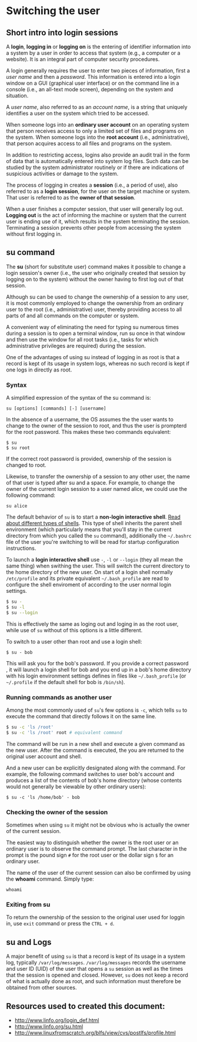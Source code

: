 # Switching the user

## Short intro into login sessions

A **login**, **logging in** or **logging on** is the entering of identifier information into a system by a user in order to access that system (e.g., a computer or a website). It is an integral part of computer security procedures.

A login generally requires the user to enter two pieces of information, first a _user name_ and then a _password_. This information is entered into a login window on a GUI (graphical user interface) or on the command line in a console (i.e., an all-text mode screen), depending on the system and situation.

A _user name_, also referred to as an _account name_, is a string that uniquely identifies a user on the system which tried to be accessed.

When someone logs into an **ordinary user account** on an operating system that person receives access to only a limited set of files and programs on the system. When someone logs into the **root account** (i.e., administrative), that person acquires access to all files and programs on the system.

In addition to restricting access, logins also provide an audit trail in the form of data that is automatically entered into system log files. Such data can be studied by the system administrator routinely or if there are indications of suspicious activities or damage to the system.

The process of logging in creates a **session** (i.e., a period of use), also referred to as a **login session**, for the user on the target machine or system. That user is referred to as the **owner of that session**.

When a user finishes a computer session, that user will generally log out. **Logging out** is the act of informing the machine or system that the current user is ending use of it, which results in the system terminating the session. Terminating a session prevents other people from accessing the system without first logging in.

## su command

The **su** (short for substitute user) command makes it possible to change a login session's owner (i.e., the user who originally created that session by logging on to the system) without the owner having to first log out of that session.

Although su can be used to change the ownership of a session to any user, it is most commonly employed to change the ownership from an ordinary user to the root (i.e., administrative) user, thereby providing access to all parts of and all commands on the computer or system. 

A convenient way of eliminating the need for typing su numerous times during a session is to open a terminal window, run su once in that window and then use the window for all root tasks (i.e., tasks for which administrative privileges are required) during the session.

One of the advantages of using su instead of logging in as root is that a record is kept of its usage in system logs, whereas no such record is kept if one logs in directly as root.

### Syntax

A simplified expression of the syntax of the su command is:

```
su [options] [commands] [-] [username]
```

In the absence of a username, the OS assumes the the user wants to change to the owner of the session to root, and thus the user is prompterd for the root password. This makes these two commands equivalent:

```
$ su
$ su root
```

If the correct root password is provided, ownership of the session is changed to root.

Likewise, to transfer the ownership of a session to any other user, the name of that user is typed after su and a space. For example, to change the owner of the current login session to a user named alice, we could use the following command:
```
su alice
```

The default behavior of `su` is to start a **non-login interactive shell**. [Read about different types of shells](./shells). This type of shell inherits the parent shell environment (which particularly means that you'll stay in the current directory from which you called the `su` command), additionally the `~/.bashrc` file of the user you're switching to will be read for startup configuration instructions. 

To launch a **login interactive shell** use `-`, `-l` or `--login` (they all mean the same thing) when swithing the user. This will switch the current directory to the home directory of the new user. On start of a login shell normally `/etc/profile` and its private equivalent `~/.bash_profile` are read to configure the shell enviroment of according to the user normal login settings.

```bash
$ su -
$ su -l
$ su --login
```

This is effectively the same as loging out and loging in as the root user, while use of `su` without of this options is a little different.

To switch to a user other than root and use a login shell:

```
$ su - bob
```

This will ask you for the bob's password. If you provide a correct password , it will launch a login shell for bob and you end up in a bob's home directory with his login environment settings defines in files like `~/.bash_profile` (or `~/.profile` if the default shell for bob is `/bin/sh`).

### Running commands as another user

Among the most commonly used of `su`'s few options is `-c`, which tells `su` to execute the command that directly follows it on the same line.

```bash
$ su -c 'ls /root'
$ su -c 'ls /root' root # equivalent command
```
The command will be run in a new shell and execute a given command as the new user. After the command is executed, the you are returned to the original user account and shell.

And a new user can be explicitly designated along with the command. For example, the following command switches to user bob's account and produces a list of the contents of bob's home directory (whose contents would not generally be viewable by other ordinary users):
```
$ su -c 'ls /home/bob' - bob
```

### Checking the owner of the session

Sometimes when using `su` it might not be obvious who is actually the owner of the current session.

The easiest way to distinguish whether the owner is the root user or an ordinary user is to observe the command prompt. The last character in the prompt is the pound sign `#` for the root user or the dollar sign `$` for an ordinary user. 

The name of the user of the current session can also be confirmed by using the **whoami** command. Simply type:

```
whoami
```

### Exiting from su

To return the ownership of the session to the original user used for loggin in, use `exit` command or press the `CTRL + d`.


## su and Logs

A major benefit of using `su` is that a record is kept of its usage in a system log, typically `/var/log/messages`. `/var/log/messages` records the username and user ID (UID) of the user that opens a `su` session as well as the times that the session is opened and closed. However, `su` does not keep a record of what is actually done as root, and such information must therefore be obtained from other sources.

## Resources used to created this document:
* http://www.linfo.org/login_def.html
* http://www.linfo.org/su.html
* http://www.linuxfromscratch.org/blfs/view/cvs/postlfs/profile.html
